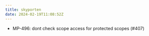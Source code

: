 ```yaml
---
title: skyporten
date: 2024-02-19T11:08:52Z
---
```


- MP-496: dont check scope access for protected scopes (#407)
